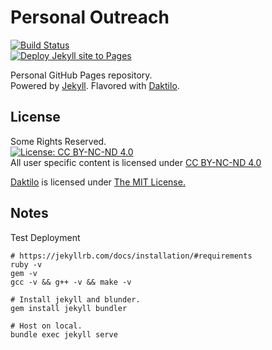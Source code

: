 Personal Outreach
=================

[![Build Status](https://travis-ci.com/pawanmsr/pawanmsr.github.io.svg?branch=main)](https://travis-ci.com/pawanmsr/pawanmsr.github.io)  
[![Deploy Jekyll site to Pages](https://github.com/pawanmsr/pawanmsr.github.io/actions/workflows/jekyll.yml/badge.svg?branch=main)](https://github.com/pawanmsr/pawanmsr.github.io/actions/workflows/jekyll.yml)  

Personal GitHub Pages repository.  
Powered by [Jekyll](https://github.com/jekyll/jekyll). Flavored with [Daktilo](https://github.com/kronik3r/daktilo).

License
-------

Some Rights Reserved.  
[![License: CC BY-NC-ND 4.0](https://img.shields.io/badge/License-CC%20BY--NC--ND%204.0-lightgrey.svg)](https://creativecommons.org/licenses/by-nc-nd/4.0/)  
All user specific content is licensed under [CC BY-NC-ND 4.0](https://creativecommons.org/licenses/by-nc-nd/4.0/)

[Daktilo](https://github.com/kronik3r/daktilo) is licensed under [The MIT License.](https://opensource.org/licenses/MIT)

Notes
-----

Test Deployment

```shell
# https://jekyllrb.com/docs/installation/#requirements
ruby -v
gem -v
gcc -v && g++ -v && make -v

# Install jekyll and blunder.
gem install jekyll bundler

# Host on local.
bundle exec jekyll serve
```